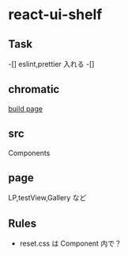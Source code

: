 # react-ui-shelf

## Task

-[] eslint,prettier 入れる
-[]

## chromatic

[build page](https://www.chromatic.com/builds?appId=600ee165441d020021f29d99)

## src

Components

## page

LP,testView,Gallery など

## Rules

- reset.css は Component 内で？
